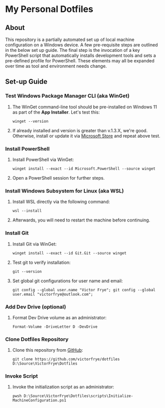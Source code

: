 # My Personal Dotfiles

## About

This repository is a partially automated set up of local machine configuration on a Windows device. A few pre-requisite steps are outlined in the below set up guide. The final step is the invocation of a key PowerShell script that automatically installs development tools and sets a pre-defined profile for PowerShell. These elements may all be expanded over time as tool and environment needs change.

## Set-up Guide

### Test Windows Package Manager CLI (aka WinGet)

1. The WinGet command-line tool should be pre-installed on Windows 11 as part of the **App Installer**. Let's test this:

    ``` pwsh
    winget --version
    ```

2. If already installed and version is greater than v.1.3.X, we're good. Otherwise, install or update it via [Microsoft Store](https://learn.microsoft.com/en-us/windows/package-manager/winget/#install-winget) and repeat above test.

### Install PowerShell

1. Install PowerShell via WinGet:

    ``` pwsh
    winget install --exact --id Microsoft.PowerShell --source winget
    ```

2. Open a PowerShell session for further steps.

### Install Windows Subsystem for Linux (aka WSL)

1. Install WSL directly via the following command:

    ``` pwsh
    wsl --install
    ```

2. Afterwards, you will need to restart the machine before continuing.

### Install Git

1. Install Git via WinGet:

    ``` pwsh
    winget install --exact --id Git.Git --source winget
    ```

2. Test git to verify installation:

    ``` pwsh
    git --version
    ```

3. Set global git configurations for user name and email:

    ``` pwsh
    git config --global user.name "Victor Frye"; git config --global user.email "victorfrye@outlook.com";
    ```

### Add Dev Drive (optional)

1. Format Dev Drive volume as an administrator:

    ``` pwsh
    Format-Volume -DriveLetter D -DevDrive
    ```

### Clone Dotfiles Repository

1. Clone this repository from [GitHub](https://github.com/victorfrye/dotfiles):

    ``` pwsh
    git clone https://github.com/victorfrye/dotfiles D:\Source\VictorFrye\Dotfiles
    ```

### Invoke Script

1. Invoke the initialization script as an administrator:

    ``` pwsh
    pwsh D:\Source\VictorFrye\Dotfiles\scripts\Initialize-MachineConfiguration.ps1
    ```
